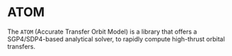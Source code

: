 ATOM
===================

The `ATOM` (Accurate Transfer Orbit Model) is a library that offers a SGP4/SDP4-based analytical solver, to rapidly compute high-thrust orbital transfers.